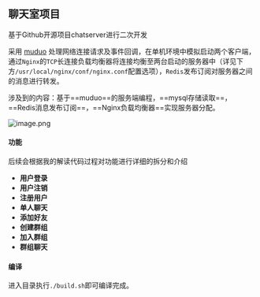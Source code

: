 ## 聊天室项目

基于Github开源项目chatserver进行二次开发

采用 [muduo](https://github.com/chenshuo/muduo) 处理网络连接请求及事件回调，在单机环境中模拟启动两个客户端，通过`Nginx`的`TCP`长连接负载均衡器将连接均衡至两台启动的服务器中（详见下方`/usr/local/nginx/conf/nginx.conf`配置选项），`Redis`发布订阅对服务器之间的消息进行转发。

涉及到的内容：基于==muduo==的服务端编程，==mysql存储读取==，==Redis消息发布订阅==，==Nginx负载均衡器==实现服务器分配。

![image.png](https://s2.loli.net/2024/07/18/HFW4DZqd7AKX6Oy.png)

#### 功能

后续会根据我的解读代码过程对功能进行详细的拆分和介绍

-  **用户登录**
-  **用户注销**
-  **注册用户**
-  **单人聊天**
-  **添加好友**
-  **创建群组**
-  **加入群组**
-  **群组聊天**

#### 编译

进入目录执行`./build.sh`即可编译完成。
